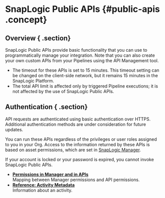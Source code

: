 # SnapLogic Public APIs {#public-apis .concept}

## Overview { .section}

SnapLogic Public APIs provide basic functionality that you can use to programmatically manage your integration. Note that you can also create your own custom APIs from your Pipelines using the API Management tool.

-   The timeout for these APIs is set to 15 minutes. This timeout setting can be changed on the client-side network, but it remains 15 minutes in the SnapLogic Platform.
-   The total API limit is affected only by triggered Pipeline executions; it is not affected by the use of SnapLogic Public APIs.

## Authentication { .section}

API requests are authenticated using basic authentication over HTTPS. Additional authentication methods are under consideration for future updates.

You can run these APIs regardless of the privileges or user roles assigned to you in your Org. Access to the information returned by these APIs is based on asset permissions, which are set in [SnapLogic Manager](https://docs-snaplogic.atlassian.net/wiki/spaces/SD/pages/1439061).

If your account is locked or your password is expired, you cannot invoke SnapLogic Public APIs.

-   **[Permissions in Manager and in APIs](../public-apis/api-perms-vs-manager-perms.md)**  
Mapping between Manager permissions and API permissions.
-   **[Reference: Activity Metadata](../public-apis/ref-activity-metadata.md)**  
Information about an activity.


